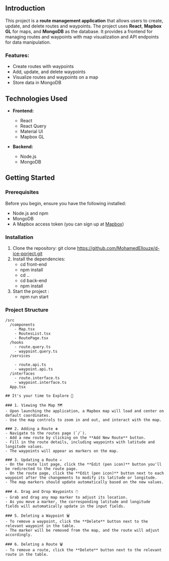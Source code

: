 ## Introduction
This project is a **route management application** that allows users to create, update, and delete routes and waypoints. The project uses **React**, **Mapbox GL** for maps, and **MongoDB** as the database. It provides a frontend for managing routes and waypoints with map visualization and API endpoints for data manipulation.

### Features:
- Create routes with waypoints
- Add, update, and delete waypoints
- Visualize routes and waypoints on a map
- Store data in MongoDB

## Technologies Used
- **Frontend:**
  - React
  - React Query 
  - Material UI
  - Mapbox GL
  
- **Backend:**
  - Node.js 
  - MongoDB

## Getting Started

### Prerequisites
Before you begin, ensure you have the following installed:
- Node.js and npm
- MongoDB
- A Mapbox access token (you can sign up at [Mapbox](https://www.mapbox.com/))

### Installation
1. Clone the repository:
   git clone https://github.com/MohamedEllouze/d-ice-porject.git
2. Install the dependencies:
    - cd front-end
    - npm install
    - cd ..
    - cd back-end
    - npm install
3. Start the project :
    - npm run start
  
### Project Structure
```
/src
  /components
    - Map.tsx
    - RoutesList.tsx
    - RoutePage.tsx
  /hooks
    - route.query.ts
    - waypoint.query.ts
  /services

    - route.api.ts
    - waypoint.api.ts
  /interfaces
    - route.interface.ts
    - waypoint.interface.ts
  App.tsx

## It's your time to Explore 🚀

### 1. Viewing the Map 🗺️
- Upon launching the application, a Mapbox map will load and center on default coordinates.
- Use the map controls to zoom in and out, and interact with the map.

### 2. Adding a Route ➕
- Navigate to the routes page (`/`).
- Add a new route by clicking on the **Add New Route** button.
- Fill in the route details, including waypoints with latitude and longitude values.
- The waypoints will appear as markers on the map.

### 3. Updating a Route ✍️
- On the route list page, click the **Edit (pen icon)** button you'll be redirected to the route page.
- On the route page, click the **Edit (pen icon)** button next to each waypoint after the changements to modify its latitude or longitude.
- The map markers should update automatically based on the new values.

### 4. Drag and Drop Waypoints 🖱️
- Grab and drag any map marker to adjust its location.
- As you move a marker, the corresponding latitude and longitude fields will automatically update in the input fields.

### 5. Deleting a Waypoint 🗑️
- To remove a waypoint, click the **Delete** button next to the relevant waypoint in the table.
- The marker will be removed from the map, and the route will adjust accordingly.

### 6. Deleting a Route 🗑️
- To remove a route, click the **Delete** button next to the relevant route in the table.

